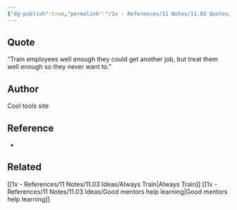 ```yaml
---
{"dg-publish":true,"permalink":"/1x - References/11 Notes/11.02 Quotes/Train employees well enough to get another job/","title":"Train employees well enough to get another job","created":"2022-12-20T00:30:51.000+03:00","updated":"2024-02-14T20:18:36.860+03:00"}
---
```



## Quote
“Train employees well enough they could get another job, but treat them well enough so they never want to.”

## Author
Cool tools site

## Reference
-

## Related
[[1x - References/11 Notes/11.03 Ideas/Always Train\|Always Train]]
[[1x - References/11 Notes/11.03 Ideas/Good mentors help learning\|Good mentors help learning]]